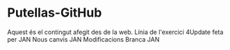 # Putellas-GitHub
Aquest és el contingut afegit des de la web.
Línia de l'exercici 4Update feta per JAN
Nous canvis JAN
Modificacions Branca JAN
